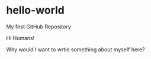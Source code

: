 # hello-world
My first GitHub Repository

Hi Humans!

Why would I want to wrtie something about myself here?
